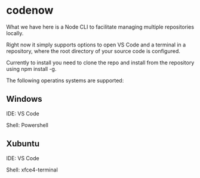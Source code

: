 # codenow

What we have here is a Node CLI to facilitate managing multiple repositories locally.

Right now it simply supports options to open VS Code and a terminal in a repository, where the root directory of your source code is configured.

Currently to install you need to clone the repo and install from the repository using npm install -g.

The following operatins systems are supported:

## Windows

IDE: VS Code

Shell: Powershell

## Xubuntu

IDE: VS Code

Shell: xfce4-terminal
